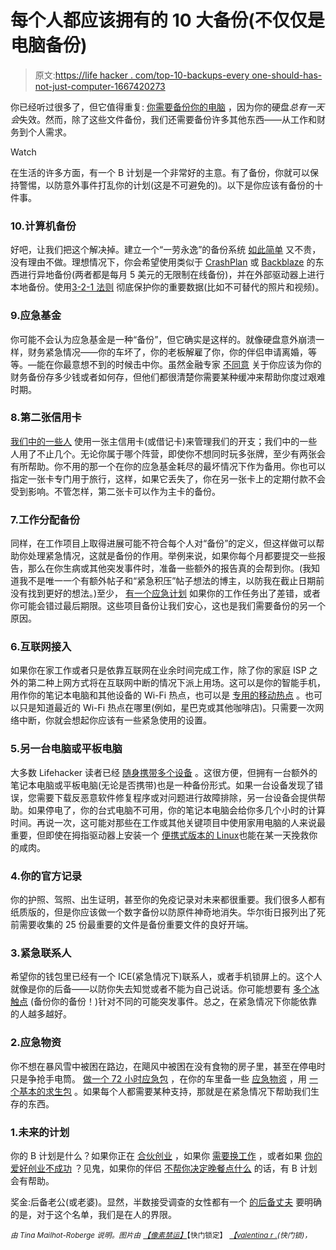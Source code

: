 # 每个人都应该拥有的 10 大备份(不仅仅是电脑备份)

> 原文:[https://life hacker . com/top-10-backups-every one-should-has-not-just-computer-1667420273](https://lifehacker.com/top-10-backups-everyone-should-have-not-just-computer-1667420273)

你已经听过很多了，但它值得重复: [你需要备份你的电脑](https://lifehacker.com/theres-no-excuse-for-not-backing-up-your-computer-do-1547987206) ，因为你的硬盘*总有一天会*失效。然而，除了这些文件备份，我们还需要备份许多其他东西——从工作和财务到个人需求。

Watch

在生活的许多方面，有一个 B 计划是一个非常好的主意。有了备份，你就可以保持警惕，以防意外事件打乱你的计划(这是不可避免的)。以下是你应该有备份的十件事。

### 10.计算机备份

好吧，让我们把这个解决掉。建立一个“一劳永逸”的备份系统 [如此简单](https://lifehacker.com/set-up-an-automated-bulletproof-file-back-up-solution-5787572) 又不贵，没有理由不做。理想情况下，你会希望使用类似于 [CrashPlan](http://crashplan.com) 或 [Backblaze](http://backblaze.com) 的东西进行异地备份(两者都是每月 5 美元的无限制在线备份)，并在外部驱动器上进行本地备份。使用[3-2-1 法则](http://lifehacker.com/why-you-should-always-have-more-than-one-backup-5961216) 彻底保护你的重要数据(比如不可替代的照片和视频)。

### 9.应急基金

你可能不会认为应急基金是一种“备份”，但它确实是这样的。就像硬盘意外崩溃一样，财务紧急情况——你的车坏了，你的老板解雇了你，你的伴侣申请离婚，等等。—能在你最意想不到的时候击中你。虽然金融专家 [不同意](https://lifehacker.com/money-advice-not-everyone-agrees-on-emergency-funds-1589580471) 关于你应该为你的财务备份存多少钱或者如何存，但他们都很清楚你需要某种缓冲来帮助你度过艰难时期。

### 8.第二张信用卡

[我们中的一些人](https://lifehacker.com/how-many-credit-cards-should-you-have-1658094283) 使用一张主信用卡(或借记卡)来管理我们的开支；我们中的一些人用了不止几个。无论你属于哪个阵营，即使你不想同时玩多张牌，至少有两张会有所帮助。你不用的那一个在你的应急基金耗尽的最坏情况下作为备用。你也可以指定一张卡专门用于旅行，这样，如果它丢失了，你在另一张卡上的定期付款不会受到影响。不管怎样，第二张卡可以作为主卡的备份。

### 7.工作分配备份

同样，在工作项目上取得进展可能不符合每个人对“备份”的定义，但这样做可以帮助你处理紧急情况，这就是备份的作用。举例来说，如果你每个月都要提交一些报告，那么在你生病或其他突发事件时，准备一些额外的报告真的会帮到你。(我知道我不是唯一一个有额外帖子和“紧急积压”帖子想法的博主，以防我在截止日期前没有找到更好的想法。)至少， [有一个应急计划](https://lifehacker.com/set-up-contingency-plans-for-important-work-assignments-5897059) 如果你的工作任务出了差错，或者你可能会错过最后期限。这些项目备份让我们安心，这也是我们需要备份的另一个原因。

### 6.互联网接入

如果你在家工作或者只是依靠互联网在业余时间完成工作，除了你的家庭 ISP 之外的第二种上网方式将在互联网中断的情况下派上用场。这可以是你的智能手机，用作你的笔记本电脑和其他设备的 Wi-Fi 热点，也可以是 [专用的移动热点](https://lifehacker.com/five-best-mobile-hotspots-1523254435) 。也可以只是知道最近的 Wi-Fi 热点在哪里(例如，星巴克或其他咖啡店)。只需要一次网络中断，你就会想起你应该有一些紧急使用的设置。

### 5.另一台电脑或平板电脑

大多数 Lifehacker 读者已经 [随身携带多个设备](https://lifehacker.com/how-many-devices-do-you-carry-1460734931) 。这很方便，但拥有一台额外的笔记本电脑或平板电脑(无论是否携带)也是一种备份形式。如果一台设备发现了错误，您需要下载反恶意软件修复程序或对问题进行故障排除，另一台设备会提供帮助。如果停电了，你的台式电脑不可用，你的笔记本电脑会给你多几个小时的计算时间。再说一次，这可能对那些在工作或其他关键项目中使用家用电脑的人来说最重要，但即使在拇指驱动器上安装一个 [便携式版本的 Linux](http://lifehacker.com/universal-usb-installer-makes-a-persistent-thumb-drive-5574276)也能在某一天挽救你的咸肉。

### 4.你的官方记录

你的护照、驾照、出生证明，甚至你的免疫记录对未来都很重要。我们很多人都有纸质版的，但是你应该做一个数字备份以防原件神奇地消失。华尔街日报列出了死前需要收集的 25 份最重要的文件是备份重要文件的良好开端。

### 3.紧急联系人

希望你的钱包里已经有一个 ICE(紧急情况下)联系人，或者手机锁屏上的。这个人就像是你的后备——以防你失去知觉或者不能为自己说话。你可能想要有 [多个冰触点](http://lifehacker.com/create-multiple-ice-contacts-for-different-possible-eme-476996452) (备份你的备份！)针对不同的可能突发事件。总之，在紧急情况下你能依靠的人越多越好。

### 2.应急物资

你不想在暴风雪中被困在路边，在飓风中被困在没有食物的房子里，甚至在停电时只是争抢手电筒。 [做一个 72 小时应急包](https://lifehacker.com/make-sure-youre-prepared-for-disaster-with-a-72-hour-ki-5780934) ，在你的车里备一些 [应急物资](http://lifehacker.com/30-essential-things-you-should-keep-in-your-car-1263514115) ，用 [一个基本的求生包](http://lifehacker.com/what-to-put-in-a-doomsday-or-disaster-survival-kit-5892839) 。如果每个人都需要某种支持，那就是在紧急情况下帮助我们生存的东西。

### 1.未来的计划

你的 B 计划是什么？如果你正在 [合伙创业](https://lifehacker.com/have-an-exit-strategy-before-committing-to-a-business-p-1639513985) ，如果你 [需要换工作](http://lifehacker.com/do-you-have-a-financial-plan-b-1489074137) ，或者如果 [你的爱好创业不成功](http://lifehacker.com/should-you-turn-your-hobby-into-a-business-five-questi-1621000300) ？见鬼，如果你的伴侣 [不帮你决定晚餐点什么](http://lifehacker.com/what-weird-things-do-you-and-your-partner-always-argue-1638620985) 的话，有 B 计划会有帮助。

奖金:后备老公(或老婆)。显然，半数接受调查的女性都有一个 [的后备丈夫](http://jezebel.com/how-to-choose-your-backup-husband-1639574786) 要明确的是，对于这个名单，我们是在人的界限。

*<small>由 Tina Mailhot-Roberge 说明。图片由</small>* [*<small>【像素禁运】</small>*](http://www.shutterstock.com/pic.mhtml?id=96698857&src=id)<small>【快门锁定】</small> [*<small>【valentina r .</small>*](http://www.shutterstock.com/pic.mhtml?id=121250275)*<small>(快门锁)，</small>*